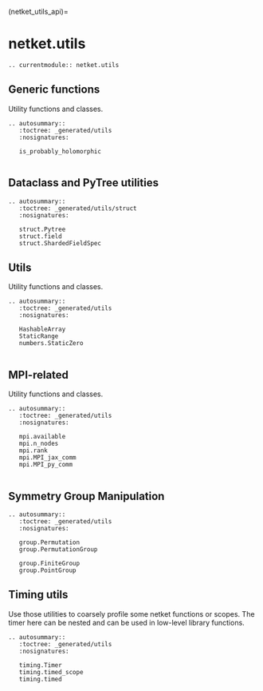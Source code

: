 (netket_utils_api)=
# netket.utils

```{eval-rst}
.. currentmodule:: netket.utils

```
## Generic functions

Utility functions and classes.

```{eval-rst}
.. autosummary::
   :toctree: _generated/utils
   :nosignatures:

   is_probably_holomorphic
   
```

## Dataclass and PyTree utilities

```{eval-rst}
.. autosummary::
   :toctree: _generated/utils/struct
   :nosignatures:

   struct.Pytree
   struct.field
   struct.ShardedFieldSpec
```


## Utils

Utility functions and classes.

```{eval-rst}
.. autosummary::
   :toctree: _generated/utils
   :nosignatures:

   HashableArray
   StaticRange
   numbers.StaticZero
   
```

## MPI-related

Utility functions and classes.

```{eval-rst}
.. autosummary::
   :toctree: _generated/utils
   :nosignatures:

   mpi.available
   mpi.n_nodes
   mpi.rank
   mpi.MPI_jax_comm
   mpi.MPI_py_comm
   
```

## Symmetry Group Manipulation

```{eval-rst}
.. autosummary::
   :toctree: _generated/utils
   :nosignatures:

   group.Permutation 
   group.PermutationGroup 

   group.FiniteGroup
   group.PointGroup

```

## Timing utils

Use those utilities to coarsely profile some netket functions or scopes. The timer here
can be nested and can be used in low-level library functions.


```{eval-rst}
.. autosummary::
   :toctree: _generated/utils
   :nosignatures:

   timing.Timer
   timing.timed_scope 
   timing.timed 
```


